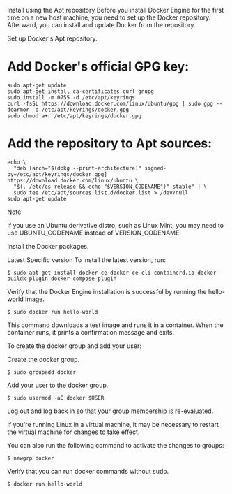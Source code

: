Install using the Apt repository 
Before you install Docker Engine for the first time on a new host machine, you need to set up the Docker repository. Afterward, you can install and update Docker from the repository.

Set up Docker's Apt repository.

# Add Docker's official GPG key:
```docker
sudo apt-get update
sudo apt-get install ca-certificates curl gnupg
sudo install -m 0755 -d /etc/apt/keyrings
curl -fsSL https://download.docker.com/linux/ubuntu/gpg | sudo gpg --dearmor -o /etc/apt/keyrings/docker.gpg
sudo chmod a+r /etc/apt/keyrings/docker.gpg
```
# Add the repository to Apt sources:
```docker
echo \
  "deb [arch="$(dpkg --print-architecture)" signed-by=/etc/apt/keyrings/docker.gpg] https://download.docker.com/linux/ubuntu \
  "$(. /etc/os-release && echo "$VERSION_CODENAME")" stable" | \
  sudo tee /etc/apt/sources.list.d/docker.list > /dev/null
sudo apt-get update
```
Note

If you use an Ubuntu derivative distro, such as Linux Mint, you may need to use UBUNTU_CODENAME instead of VERSION_CODENAME.

Install the Docker packages.

Latest Specific version
To install the latest version, run:
```docker
$ sudo apt-get install docker-ce docker-ce-cli containerd.io docker-buildx-plugin docker-compose-plugin
```
Verify that the Docker Engine installation is successful by running the hello-world image.
```docker
$ sudo docker run hello-world
```
This command downloads a test image and runs it in a container. When the container runs, it prints a confirmation message and exits.

To create the docker group and add your user:

Create the docker group.
```docker
$ sudo groupadd docker
```
Add your user to the docker group.
```docker
$ sudo usermod -aG docker $USER
```
Log out and log back in so that your group membership is re-evaluated.

If you're running Linux in a virtual machine, it may be necessary to restart the virtual machine for changes to take effect.

You can also run the following command to activate the changes to groups:
```docker
$ newgrp docker
```
Verify that you can run docker commands without sudo.
```docker
$ docker run hello-world
```
